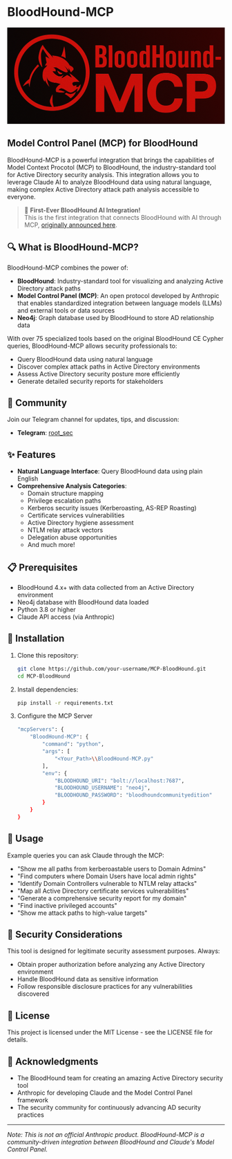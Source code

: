 # BloodHound-MCP

![BloodHound-MCP](/images/BloodHound-MCP-Banner.png)

## Model Control Panel (MCP) for BloodHound

BloodHound-MCP is a powerful integration that brings the capabilities of Model Context Procotol (MCP) to BloodHound, the industry-standard tool for Active Directory security analysis. This integration allows you to leverage Claude AI to analyze BloodHound data using natural language, making complex Active Directory attack path analysis accessible to everyone.

> 🥇 **First-Ever BloodHound AI Integration!**  
> This is the first integration that connects BloodHound with AI through MCP, [originally announced here](https://www.linkedin.com/posts/mor-david-cyber_bloodhound-ai-cybersec-activity-7310921541213470721-N390).

## 🔍 What is BloodHound-MCP?

BloodHound-MCP combines the power of:
- **BloodHound**: Industry-standard tool for visualizing and analyzing Active Directory attack paths
- **Model Control Panel (MCP)**: An open protocol developed by Anthropic that enables standardized integration between language models (LLMs) and external tools or data sources
- **Neo4j**: Graph database used by BloodHound to store AD relationship data

With over 75 specialized tools based on the original BloodHound CE Cypher queries, BloodHound-MCP allows security professionals to:
- Query BloodHound data using natural language
- Discover complex attack paths in Active Directory environments
- Assess Active Directory security posture more efficiently
- Generate detailed security reports for stakeholders

## 📱 Community

Join our Telegram channel for updates, tips, and discussion:
- **Telegram**: [root_sec](https://t.me/root_sec)

## ✨ Features

- **Natural Language Interface**: Query BloodHound data using plain English
- **Comprehensive Analysis Categories**:
  - Domain structure mapping
  - Privilege escalation paths
  - Kerberos security issues (Kerberoasting, AS-REP Roasting)
  - Certificate services vulnerabilities
  - Active Directory hygiene assessment
  - NTLM relay attack vectors
  - Delegation abuse opportunities
  - And much more!

## 📋 Prerequisites

- BloodHound 4.x+ with data collected from an Active Directory environment
- Neo4j database with BloodHound data loaded
- Python 3.8 or higher
- Claude API access (via Anthropic)

## 🔧 Installation

1. Clone this repository:
   ```bash
   git clone https://github.com/your-username/MCP-BloodHound.git
   cd MCP-BloodHound
   ```

2. Install dependencies:
   ```bash
   pip install -r requirements.txt
   ```
3. Configure the MCP Server
    ```bash
    "mcpServers": {
        "BloodHound-MCP": {
            "command": "python",
            "args": [
                "<Your_Path>\\BloodHound-MCP.py"
            ],
            "env": {
                "BLOODHOUND_URI": "bolt://localhost:7687",
                "BLOODHOUND_USERNAME": "neo4j",
                "BLOODHOUND_PASSWORD": "bloodhoundcommunityedition"
            }
        }
    }
   ```
## 🚀 Usage

Example queries you can ask Claude through the MCP:

- "Show me all paths from kerberoastable users to Domain Admins"
- "Find computers where Domain Users have local admin rights"
- "Identify Domain Controllers vulnerable to NTLM relay attacks"
- "Map all Active Directory certificate services vulnerabilities"
- "Generate a comprehensive security report for my domain"
- "Find inactive privileged accounts"
- "Show me attack paths to high-value targets"

## 🔐 Security Considerations

This tool is designed for legitimate security assessment purposes. Always:
- Obtain proper authorization before analyzing any Active Directory environment
- Handle BloodHound data as sensitive information
- Follow responsible disclosure practices for any vulnerabilities discovered

## 📜 License

This project is licensed under the MIT License - see the LICENSE file for details.

## 🙏 Acknowledgments

- The BloodHound team for creating an amazing Active Directory security tool
- Anthropic for developing Claude and the Model Control Panel framework
- The security community for continuously advancing AD security practices

---

*Note: This is not an official Anthropic product. BloodHound-MCP is a community-driven integration between BloodHound and Claude's Model Control Panel.* 
